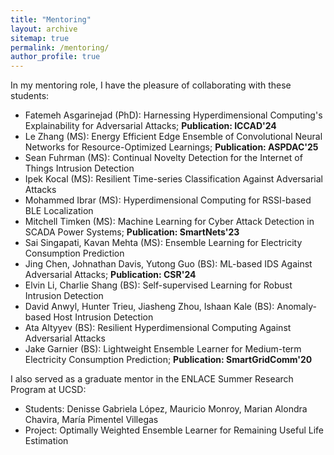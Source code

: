 ```yaml
---
title: "Mentoring"
layout: archive
sitemap: true
permalink: /mentoring/
author_profile: true
---
```


In my mentoring role, I have the pleasure of collaborating with these students:
* Fatemeh Asgarinejad (PhD): Harnessing Hyperdimensional Computing's Explainability for Adversarial Attacks; **Publication: ICCAD'24**
* Le Zhang (MS): Energy Efficient Edge Ensemble of Convolutional Neural Networks for Resource-Optimized Learnings; **Publication: ASPDAC'25**
* Sean Fuhrman (MS): Continual Novelty Detection for the Internet of Things Intrusion Detection
* Ipek Kocal (MS): Resilient Time-series Classification Against Adversarial Attacks
* Mohammed Ibrar (MS): Hyperdimensional Computing for RSSI-based BLE Localization
* Mitchell Timken (MS): Machine Learning for Cyber Attack Detection in SCADA Power Systems; **Publication: SmartNets'23**
* Sai Singapati, Kavan Mehta (MS): Ensemble Learning for Electricity Consumption Prediction
* Jing Chen, Johnathan Davis, Yutong Guo (BS): ML-based IDS Against Adversarial Attacks; **Publication: CSR'24**
* Elvin Li, Charlie Shang (BS): Self-supervised Learning for Robust Intrusion Detection
* David Anwyl, Hunter Trieu, Jiasheng Zhou, Ishaan Kale (BS): Anomaly-based Host Intrusion Detection
* Ata Altyyev (BS): Resilient Hyperdimensional Computing Against Adversarial Attacks
* Jake Garnier (BS): Lightweight Ensemble Learner for Medium-term Electricity Consumption Prediction; **Publication: SmartGridComm'20**

I also served as a graduate mentor in the ENLACE Summer Research Program at UCSD:
* Students: Denisse Gabriela López, Mauricio Monroy, Marian Alondra Chavira, María Pimentel Villegas
* Project: Optimally Weighted Ensemble Learner for Remaining Useful Life Estimation

